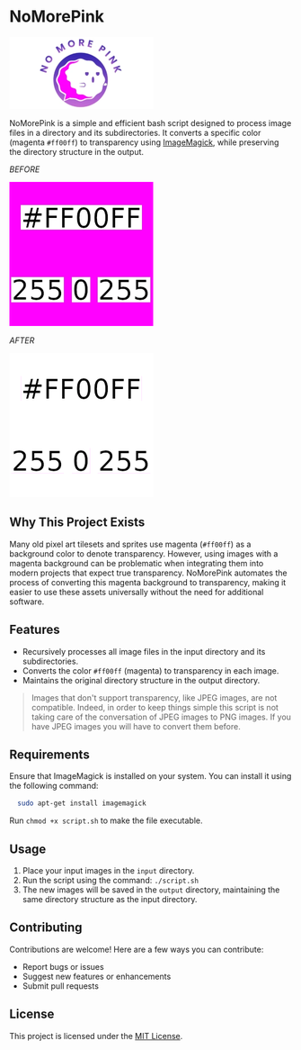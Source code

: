 # NoMorePink

![NoMorePink logo](NoMorePink.webp)

NoMorePink is a simple and efficient bash script designed to process image files in a directory and its subdirectories. It converts a specific color (magenta `#ff00ff`) to transparency using [ImageMagick](https://imagemagick.org/index.php), while preserving the directory structure in the output.

*BEFORE*

![example before](example_before.webp)

*AFTER*

![example after](example_after.webp)

## Why This Project Exists

Many old pixel art tilesets and sprites use magenta (`#ff00ff`) as a background color to denote transparency. However, using images with a magenta background can be problematic when integrating them into modern projects that expect true transparency. NoMorePink automates the process of converting this magenta background to transparency, making it easier to use these assets universally without the need for additional software.

## Features

- Recursively processes all image files in the input directory and its subdirectories.
- Converts the color `#ff00ff` (magenta) to transparency in each image.
- Maintains the original directory structure in the output directory.

> Images that don't support transparency, like JPEG images, are not compatible.
> Indeed, in order to keep things simple this script is not taking care of the conversation of JPEG images to PNG images. If you have JPEG images you will have to convert them before.

## Requirements

Ensure that ImageMagick is installed on your system. You can install it using the following command:

```sh
  sudo apt-get install imagemagick
```

Run `chmod +x script.sh` to make the file executable.

## Usage

1. Place your input images in the `input` directory.
2. Run the script using the command: `./script.sh`
3. The new images will be saved in the `output` directory, maintaining the same directory structure as the input directory.

## Contributing

Contributions are welcome! Here are a few ways you can contribute:

- Report bugs or issues
- Suggest new features or enhancements
- Submit pull requests

## License

This project is licensed under the [MIT License](LICENSE).

